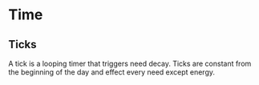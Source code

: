 # Time

## Ticks

A tick is a looping timer that triggers need decay. Ticks are constant from the beginning of the day and effect every need except energy.